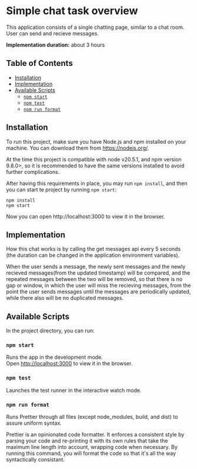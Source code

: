 # Simple chat task overview

This application consists of a single chatting page, similar to a chat room.
User can send and recieve messages.

<b>Implementation duration:</b> about 3 hours


## Table of Contents
- [Installation](#installation)
- [Implementation](#implementation)
- [Available Scripts](#available-scripts)
  - [`npm start`](#npm-start)
  - [`npm test`](#npm-test)
  - [`npm run format`](#npm-run-format)

## Installation

To run this project, make sure you have Node.js and npm installed on your machine. You can download them from https://nodejs.org/.

At the time this project is compatible with node v20.5.1, and npm version 9.8.0>, so it is recommended to have the same versions installed to avoid further complications.

After having this requirements in place, you may run `npm install`, and then you can start te project by running `npm start`:

```console
npm install
npm start
```

Now you can open http://localhost:3000 to view it in the browser.


## Implementation

How this chat works is by calling the get messages api every 5 seconds (the duration can be changed in the application environment variables).

When the user sends a message, the newly sent messages and the newly recieved messages(from the updated timestamp) will be compared, and the repeated messages between the two will be removed, so that there is no gap or window, in which the user will miss the recieving messages, from the point the user sends messages until the messages are periodically updated, while there also will be no duplicated messages.


## Available Scripts

In the project directory, you can run:

### `npm start`

Runs the app in the development mode.\
Open [http://localhost:3000](http://localhost:3000) to view it in the browser.

### `npm test`

Launches the test runner in the interactive watch mode.

### `npm run format`

Runs Prettier through all files (except node_modules, build, and dist) to assure uniform syntax.

Prettier is an opinionated code formatter. It enforces a consistent style by parsing your code and re-printing it with its own rules that take the maximum line length into account, wrapping code when necessary. By running this command, you will format the code so that it's all the way syntactically consistant.